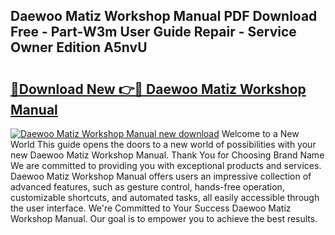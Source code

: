 ## Daewoo Matiz Workshop Manual PDF Download Free - Part-W3m User Guide Repair - Service Owner Edition A5nvU

# <h2><a href="http://cf16447.oget.top/?id=Daewoo+Matiz+Workshop+Manual">🔗Download New 👉🔴 Daewoo Matiz Workshop Manual</a></h2>

[![Daewoo Matiz Workshop Manual new download](https://i.imgur.com/5g1atiW.png)](http://cf16447.oget.top/?id=Daewoo+Matiz+Workshop+Manual)
Welcome to a New World This guide opens the doors to a new world of possibilities with your new Daewoo Matiz Workshop Manual. Thank You for Choosing Brand Name We are committed to providing you with exceptional products and services. Daewoo Matiz Workshop Manual offers users an impressive collection of advanced features, such as gesture control, hands-free operation, customizable shortcuts, and automated tasks, all easily accessible through the user interface. We're Committed to Your Success Daewoo Matiz Workshop Manual. Our goal is to empower you to achieve the best results.
